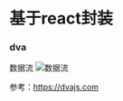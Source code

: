 # 基于react封装

### dva
数据流
![数据流](https://zos.alipayobjects.com/rmsportal/PPrerEAKbIoDZYr.png)



参考：https://dvajs.com